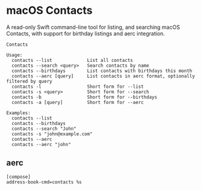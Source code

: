 # macOS Contacts

A read-only Swift command-line tool for listing, and searching macOS Contacts, with support for birthday listings and aerc integration.

```
Contacts

Usage:
  contacts --list             List all contacts
  contacts --search <query>   Search contacts by name
  contacts --birthdays        List contacts with birthdays this month
  contacts --aerc [query]     List contacts in aerc format, optionally filtered by query
  contacts -l                 Short form for --list
  contacts -s <query>         Short form for --search
  contacts -b                 Short form for --birthdays
  contacts -a [query]         Short form for --aerc

Examples:
  contacts --list
  contacts --birthdays
  contacts --search "John"
  contacts -s "john@example.com"
  contacts --aerc
  contacts --aerc "john"
```

## aerc

```
[compose]
address-book-cmd=contacts %s
```
